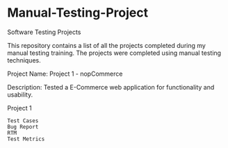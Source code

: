 # Manual-Testing-Project
Software Testing Projects

This repository contains a list of all the projects completed during my manual testing training. The projects were completed using manual testing techniques.

Project Name: Project 1 - nopCommerce

Description: Tested a E-Commerce web application for functionality and usability.

Project 1

    Test Cases
    Bug Report
    RTM
    Test Metrics
